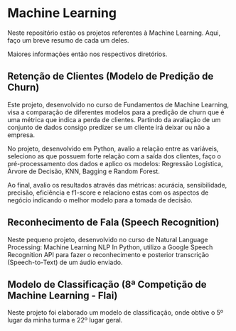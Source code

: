 # Machine Learning

Neste repositório estão os projetos referentes à Machine Learning. Aqui, faço um breve resumo de cada um deles. 

Maiores informações então nos respectivos diretórios.

## Retenção de Clientes (Modelo de Predição de Churn) 
  Este projeto, desenvolvido no curso de Fundamentos de Machine Learning, visa a comparação de diferentes modelos para a predição de churn que é uma métrica que indica a perda de clientes. Partindo da avaliação de um conjunto de dados consigo predizer se um cliente irá deixar ou não a empresa.
  
  No projeto, desenvolvido em Python, avalio a relação entre as variáveis, seleciono as que possuem forte relação com a saída dos clientes, faço o pré-processamento dos dados e aplico os modelos: Regressão Logística, Árvore de Decisão, KNN, Bagging e Random Forest.
  
  Ao final, avalio os resultados através das métricas: acurácia, sensibilidade, precisão, eficiência e f1-score e relaciono estas com os aspectos de negócio indicando o melhor modelo para a tomada de decisão. 
  
  ## Reconhecimento de Fala (Speech Recognition)
  
  Neste pequeno projeto, desenvolvido no curso de Natural Language Processing: Machine Learning NLP In Python, utilizo a Google Speech Recognition API para fazer o reconhecimento e posterior transcrição (Speech-to-Text) de um áudio enviado. 
  
  ## Modelo de Classificação (8ª Competição de Machine Learning - Flai)
  
  Neste projeto foi elaborado um modelo de classificação, onde obtive o 5º lugar da minha turma e 22º lugar geral. 

